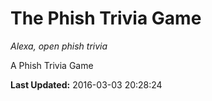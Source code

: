 # The Phish Trivia Game
*Alexa, open phish trivia*

A Phish Trivia Game

**Last Updated:** 2016-03-03 20:28:24